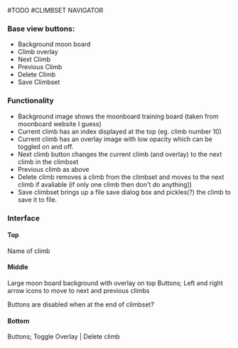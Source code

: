 #TODO
#CLIMBSET NAVIGATOR

### Base view buttons:

* Background moon board
* Climb overlay
* Next Climb
* Previous Climb
* Delete Climb
* Save Climbset

### Functionality

* Background image shows the moonboard training board (taken from moonboard website I guess)
* Current climb has an index displayed at the top (eg. climb number 10)
* Current climb has an overlay image with low opacity which can be toggled on and off.
* Next climb button changes the current climb (and overlay) to the next climb in the climbset
* Previous climb as above
* Delete climb removes a climb from the climbset and moves to the next climb if avaliable (if only one climb then don't do anything))
* Save climbset brings up a file save dialog box and pickles(?) the climb to save it to file.

### Interface

#### Top
Name of climb

#### Middle
Large moon board background with overlay on top
Buttons;
Left and right arrow icons to move to next and previous climbs

Buttons are disabled when at the end of climbset?

#### Bottom
Buttons;
Toggle Overlay | Delete climb
